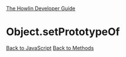 [The Howlin Developer Guide](/index.md)



Object.setPrototypeOf
=====================

[Back to JavaScript](../index.md)
[Back to Methods](../methods.md)



